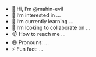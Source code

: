 - 👋 Hi, I’m @mahin-evil
- 👀 I’m interested in ...
- 🌱 I’m currently learning ...
- 💞️ I’m looking to collaborate on ...
- 📫 How to reach me ...
- 😄 Pronouns: ...
- ⚡ Fun fact: ...

<!---
mahin-evil/mahin-evil is a ✨ special ✨ repository because its `README.md` (this file) appears on your GitHub profile.
You can click the Preview link to take a look at your changes.
--->
